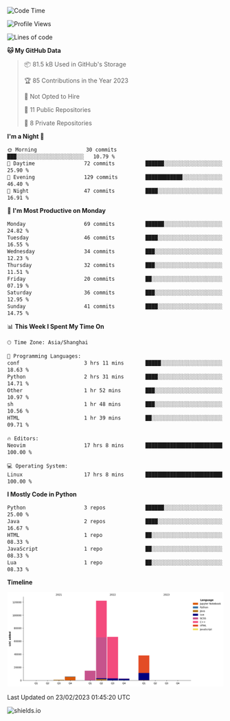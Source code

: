 <!--START_SECTION:waka-->
![Code Time](http://img.shields.io/badge/Code%20Time-195%20hrs%2026%20mins-blue)

![Profile Views](http://img.shields.io/badge/Profile%20Views-1-blue)

![Lines of code](https://img.shields.io/badge/From%20Hello%20World%20I%27ve%20Written-250.7%20thousand%20lines%20of%20code-blue)

**🐱 My GitHub Data** 

> 📦 81.5 kB Used in GitHub's Storage 
 > 
> 🏆 85 Contributions in the Year 2023
 > 
> 🚫 Not Opted to Hire
 > 
> 📜 11 Public Repositories 
 > 
> 🔑 8 Private Repositories 
 > 
**I'm a Night 🦉** 

```text
🌞 Morning                30 commits          ███░░░░░░░░░░░░░░░░░░░░░░   10.79 % 
🌆 Daytime                72 commits          ██████░░░░░░░░░░░░░░░░░░░   25.90 % 
🌃 Evening                129 commits         ████████████░░░░░░░░░░░░░   46.40 % 
🌙 Night                  47 commits          ████░░░░░░░░░░░░░░░░░░░░░   16.91 % 
```
📅 **I'm Most Productive on Monday** 

```text
Monday                   69 commits          ██████░░░░░░░░░░░░░░░░░░░   24.82 % 
Tuesday                  46 commits          ████░░░░░░░░░░░░░░░░░░░░░   16.55 % 
Wednesday                34 commits          ███░░░░░░░░░░░░░░░░░░░░░░   12.23 % 
Thursday                 32 commits          ███░░░░░░░░░░░░░░░░░░░░░░   11.51 % 
Friday                   20 commits          ██░░░░░░░░░░░░░░░░░░░░░░░   07.19 % 
Saturday                 36 commits          ███░░░░░░░░░░░░░░░░░░░░░░   12.95 % 
Sunday                   41 commits          ████░░░░░░░░░░░░░░░░░░░░░   14.75 % 
```


📊 **This Week I Spent My Time On** 

```text
🕑︎ Time Zone: Asia/Shanghai

💬 Programming Languages: 
conf                     3 hrs 11 mins       █████░░░░░░░░░░░░░░░░░░░░   18.63 % 
Python                   2 hrs 31 mins       ████░░░░░░░░░░░░░░░░░░░░░   14.71 % 
Other                    1 hr 52 mins        ███░░░░░░░░░░░░░░░░░░░░░░   10.97 % 
sh                       1 hr 48 mins        ███░░░░░░░░░░░░░░░░░░░░░░   10.56 % 
HTML                     1 hr 39 mins        ██░░░░░░░░░░░░░░░░░░░░░░░   09.71 % 

🔥 Editors: 
Neovim                   17 hrs 8 mins       █████████████████████████   100.00 % 

💻 Operating System: 
Linux                    17 hrs 8 mins       █████████████████████████   100.00 % 
```

**I Mostly Code in Python** 

```text
Python                   3 repos             ██████░░░░░░░░░░░░░░░░░░░   25.00 % 
Java                     2 repos             ████░░░░░░░░░░░░░░░░░░░░░   16.67 % 
HTML                     1 repo              ██░░░░░░░░░░░░░░░░░░░░░░░   08.33 % 
JavaScript               1 repo              ██░░░░░░░░░░░░░░░░░░░░░░░   08.33 % 
Lua                      1 repo              ██░░░░░░░░░░░░░░░░░░░░░░░   08.33 % 
```



**Timeline**

![Lines of Code chart](https://raw.githubusercontent.com/kopp4/kopp4/main/assets/bar_graph.png)


 Last Updated on 23/02/2023 01:45:20 UTC
<!--END_SECTION:waka-->
![shields.io](https://img.shields.io/github/commit-activity/w/kopp4/kopp4?color=g&label=abusing%20bot&style=flat-square)
